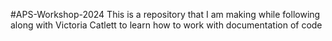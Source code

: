 #APS-Workshop-2024
This is a repository that I am making while following along with Victoria Catlett to learn how to work with documentation of code
